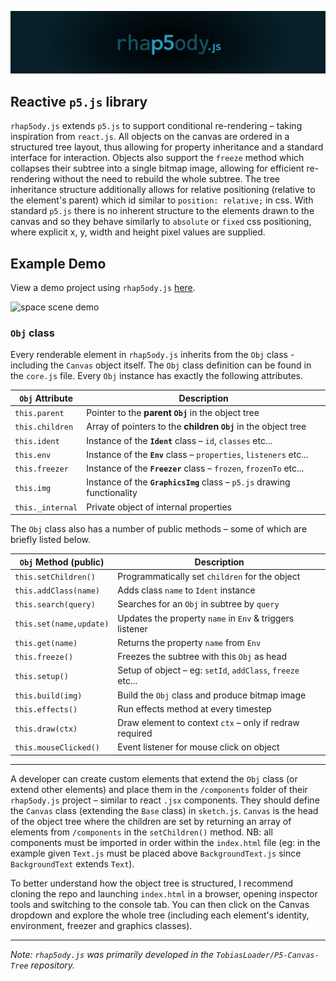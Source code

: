 ![rhap5ody logo](imgs/rhapsody-blue-long.png)

## Reactive `p5.js` library

`rhap5ody.js` extends `p5.js` to support conditional re-rendering – taking inspiration from `react.js`. All objects on the canvas are ordered in a structured tree layout, thus allowing for property inheritance and a standard interface for interaction. Objects also support the `freeze` method which collapses their subtree into a single bitmap image, allowing for efficient re-rendering without the need to rebuild the whole subtree. The tree inheritance structure additionally allows for relative positioning (relative to the element's parent) which id similar to `position: relative;` in css. With standard `p5.js` there is no inherent structure to the elements drawn to the canvas and so they behave similarly to `absolute` or `fixed` css positioning, where explicit x, y, width and height pixel values are supplied.

## Example Demo

View a demo project using `rhap5ody.js` [here](https://tobiasloader.github.io/rhap5ody.js/example/).

![space scene demo](imgs/earth-demo-scene.png)

### `Obj` class

Every renderable element in `rhap5ody.js` inherits from the `Obj` class - including the `Canvas` object itself. The `Obj` class definition can be found in the `core.js` file. Every `Obj` instance has exactly the following attributes.

| `Obj` Attribute  | Description                                                             |
| ---------------- | ----------------------------------------------------------------------- |
| `this.parent`    | Pointer to the **parent `Obj`** in the object tree                      |
| `this.children`  | Array of pointers to the **children `Obj`** in the object tree          |
| `this.ident`     | Instance of the **`Ident`** class – `id`, `classes` etc...              |
| `this.env`       | Instance of the **`Env`** class – `properties`, `listeners` etc...      |
| `this.freezer`   | Instance of the **`Freezer`** class – `frozen`, `frozenTo` etc...       |
| `this.img`       | Instance of the **`GraphicsImg`** class – `p5.js` drawing functionality |
| `this._internal` | Private object of internal properties                                   |

The `Obj` class also has a number of public methods – some of which are briefly listed below.

| `Obj` Method (public)   | Description                                                |
| ----------------------- | ---------------------------------------------------------- |
| `this.setChildren()`    | Programmatically set `children` for the object             |
| `this.addClass(name)`   | Adds class `name` to `Ident` instance                      |
| `this.search(query)`    | Searches for an `Obj` in subtree by `query`                |
| `this.set(name,update)` | Updates the property `name` in `Env` & triggers listener   |
| `this.get(name)`        | Returns the property `name` from `Env`                     |
| `this.freeze()`         | Freezes the subtree with this `Obj` as head                |
| `this.setup()`          | Setup of object – eg: `setId`, `addClass`, `freeze` etc... |
| `this.build(img)`       | Build the `Obj` class and produce bitmap image             |
| `this.effects()`        | Run effects method at every timestep                       |
| `this.draw(ctx)`        | Draw element to context `ctx` – only if redraw required    |
| `this.mouseClicked()`   | Event listener for mouse click on object                   |

---

A developer can create custom elements that extend the `Obj` class (or extend other elements) and place them in the `/components` folder of their `rhap5ody.js` project – similar to react `.jsx` components. They should define the `Canvas` class (extending the `Base` class) in `sketch.js`. `Canvas` is the head of the object tree where the children are set by returning an array of elements from `/components` in the `setChildren()` method. NB: all components must be imported in order within the `index.html` file (eg: in the example given `Text.js` must be placed above `BackgroundText.js` since `BackgroundText` extends `Text`).

To better understand how the object tree is structured, I recommend cloning the repo and launching `index.html` in a browser, opening inspector tools and switching to the console tab. You can then click on the Canvas dropdown and explore the whole tree (including each element's identity, environment, freezer and graphics classes).

---

_Note: `rhap5ody.js` was primarily developed in the `TobiasLoader/P5-Canvas-Tree` repository._
